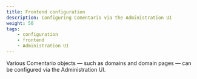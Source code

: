 ```yaml
---
title: Frontend configuration
description: Configuring Comentario via the Administration UI
weight: 50
tags:
    - configuration
    - frontend
    - Administration UI
---
```


Various Comentario objects — such as domains and domain pages — can be configured via the Administration UI.

<!--more-->
